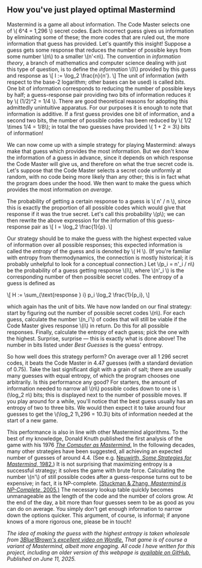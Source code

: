 ## How you've just played optimal Mastermind

Mastermind is a game all about information. The Code Master selects one of \\( 6^4 = 1\,296 \\) secret codes. Each incorrect guess gives us information by eliminating some of these; the more codes that are ruled out, the more information that guess has provided. Let's quantify this insight! Suppose a guess gets some response that reduces the number of possible keys from some number \\(n\\) to a smaller \\(n'\<n\\). The convention in *information theory*, a branch of mathematics and computer science dealing with just this type of question, is to define the *information* \\(I\\) provided by this guess and response as
\\[
I := \log_2 \frac{n}{n'}. 
\\]
The unit of information (with respect to the base-2 logarithm; other bases can be used) is called *bits*. One bit of information corresponds to reducing the number of possible keys by half; a guess-response pair providing two bits of information reduces it by \\( (1/2)^2 = 1/4 \\). There are good theoretical reasons for adopting this admittedly unintuitive apparatus. For our purposes it is enough to note that information is additive. If a first guess provides one bit of information, and a second two bits, the number of possible codes has been reduced by \\( 1/2 \times 1/4 = 1/8\\); in total the two guesses have provided \\( 1 + 2 = 3\\) bits of information!

We can now come up with a simple strategy for playing Mastermind: always make that guess which provides the most information. But we don't know the information of a guess in advance, since it depends on which response the Code Master will give us, and therefore on what the true secret code is. Let's suppose that the Code Master selects a secret code uniformly at random, with no code being more likely than any other; this is in fact what the program does under the hood. We then want to make the guess which provides the most information *on average*. 

The probability of getting a certain response to a guess is \\( n' / n \\), since this is exactly the proportion of all possible codes which would give that response if it was the true secret. Let's call this probability \\(p\\); we can then rewrite the above expression for the information of this guess-response pair as 
\\[ 
I = \log_2 \frac{1}{p}.
\\]

Our strategy should be to make the guess with the highest expected value of information over all possible responses; this expected information is called the *entropy* of the guess and is denoted by \\( H \\). (If you're familiar with entropy from thermodynamics, the connection is mostly historical; it is probably unhelpful to look for a conceptual connection.) Let \\(p\_i = n'\_i / n\\) be the probability of a guess getting response \\(i\\), where \\(n'\_i \\) is  the corresponding number of then possible secret codes. The entropy of a guess is defined as

\\[
H := \sum\_{\text{response } i} p\_i \log\_2 \frac{1}{p\_i},
\\]

which again has the unit of bits. We have now landed on our final strategy: start by figuring out the number of possible secret codes \\(n\\). For each guess, calculate the number \\(n\_i'\\) of codes that will still be viable if the Code Master gives response \\(i\\) in return. Do this for all possible responses. Finally, calculate the entropy of each guess; pick the one with the highest. Surprise, surprise — this is exactly what is done above! The number in bits listed under *Best Guesses* is the guess' entropy. 

<!-- **Optimal Opening** It is natural to wonder what the best opening guess is. As one would expect, all guesses with four different colors have the same maximum entropy at the start of the game. This becomes obvious when you notice that the second peg of some color can only provide you with information about location in the secret code, not which colors it contains. -->

So how well does this strategy perform? On average over all 1 296 secret codes, it beats the Code Master in 4.47 guesses (with a standard deviation of 0.75). Take the last significant digit with a grain of salt; there are usually many guesses with equal entropy, of which the program chooses one arbitrarily. Is this performance any good? For starters, the amount of information needed to narrow all \\(n\\) possible codes down to one is \\(\log\_2 n\\) bits; this is displayed next to the number of possible moves. If you play around for a while, you'll notice that the best guess usually has an entropy of two to three bits. We would then expect it to take around four guesses to get the \\(\\log\_2 1\\,296 = 10.3\\) bits of information needed at the start of a new game.

This performance is also in line with other Mastermind algorithms. To the best of my knowledge, Donald Knuth published the first analysis of the game with his 1976 <a href="https://ia804602.us.archive.org/10/items/pdfy-4zbExU0jr9Y81AAs/knuth-mastermind_text.pdf" target="_blank">*The Computer as Mastermind*.</a> In the following decades, many other strategies have been suggested, all achieving an expected number of guesses of around 4.4. (See e.g. <a href="https://www.academia.edu/download/72491977/bf0191714720211014-1785-uh11fd.pdf" target="_blank">Neuwirth, *Some Strategies for Mastermind*, 1982.</a>) It is not surprising that maximizing entropy is a successful strategy; it solves the game with brute force. Calculating the number \\(n'\\) of still possible codes after a guess-response turns out to be expensive; in fact, it is NP-complete. <a href="https://arxiv.org/abs/cs/0512049" target="_blank">(Stuckman & Zhang, *Mastermind is NP-Complete*, 2005.)</a> The necessary lookup table quickly becomes unmanageable as the length of the code and the number of colors grow. At the end of the day, a bit more than four guesses seem to be as good as you can do on average. You simply don't get enough information to narrow down the options quicker. This argument, of course, is informal; if anyone knows of a more rigorous one, please be in touch!

*The idea of making the guess with the highest entropy is taken wholesale from <a href="https://youtu.be/v68zYyaEmEA?si=-Z3hjRb2QirelBF2" target="_blank">3Blue1Brown's excellent video on Wordle.</a> That game is of course a variant of Mastermind, albeit more engaging. All code I have written for this project, including an older version of this webpage is <a href="https://github.com/ErikGoranssonGaspar/OptimalMastermind" target="_blank">available on GitHub.</a> Published on June 11, 2025.*

